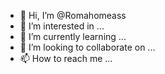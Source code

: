 - 👋 Hi, I’m @Romahomeass
- 👀 I’m interested in ...
- 🌱 I’m currently learning ...
- 💞️ I’m looking to collaborate on ...
- 📫 How to reach me ...

<!---
Romahomeass/Romahomeass is a ✨ special ✨ repository because its `README.md` (this file) appears on your GitHub profile.
You can click the Preview link to take a look at your changes.
--->
